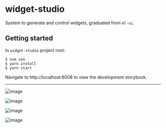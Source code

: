 # widget-studio 

System to generate and control widgets, graduated from `ml-ui`. 

## Getting started
In `widget-studio` project root:
```shell
$ nvm use
$ yarn install
$ yarn start
```

Navigate to http://localhost:6008 to view the development storybook.

---

![image](https://user-images.githubusercontent.com/53827672/155380039-55f85ddf-6b22-4815-8173-34d92bf99aeb.png)

![image](https://user-images.githubusercontent.com/53827672/155379886-4dcecc54-444a-44e4-8624-334b1e9e81bd.png)

![image](https://user-images.githubusercontent.com/53827672/155380165-a9a5bd37-e42e-491b-b423-ebf84ac1a311.png)

![image](https://user-images.githubusercontent.com/53827672/155380256-95e15dbf-90bc-4a93-9e39-076a8da86452.png)
